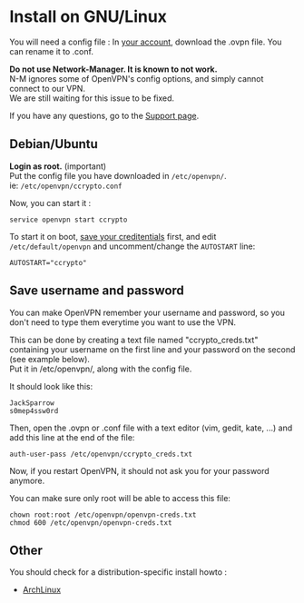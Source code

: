 Install on GNU/Linux
====================

You will need a config file : In [your account](/account/), download the
.ovpn file. You can rename it to .conf.

**Do not use Network-Manager. It is known to not work.**  
N-M ignores some of OpenVPN's config options, and simply cannot connect to
our VPN.  
We are still waiting for this issue to be fixed.

If you have any questions, go to the [Support page](/page/support).


Debian/Ubuntu
-------------
**Login as root.** (important)  
Put the config file you have downloaded in `/etc/openvpn/`.  
ie: `/etc/openvpn/ccrypto.conf`

Now, you can start it :

    service openvpn start ccrypto

To start it on boot, [save your creditentials](/page/auth-user-pass) first, and
edit `/etc/default/openvpn` and uncomment/change the `AUTOSTART` line:

    AUTOSTART="ccrypto"


Save username and password
--------------------------
You can make OpenVPN remember your username and password, so you don't need
to type them everytime you want to use the VPN.  

This can be done by creating a text file named "ccrypto_creds.txt" containing
your username on the first line and your password on the second
(see example below).  
Put it in /etc/openvpn/, along with the config file.  

It should look like this:

    JackSparrow
    s0mep4ssw0rd

Then, open the .ovpn or .conf file with a text editor (vim, gedit, kate, ...)
and add this line at the end of the file:

    auth-user-pass /etc/openvpn/ccrypto_creds.txt

Now, if you restart OpenVPN, it should not ask you for your password anymore.

You can make sure only root will be able to access this file:

    chown root:root /etc/openvpn/openvpn-creds.txt
    chmod 600 /etc/openvpn/openvpn-creds.txt


Other
-----

You should check for a distribution-specific install howto :

* <a href="https://wiki.archlinux.org/index.php/OpenVPN">ArchLinux</a>

